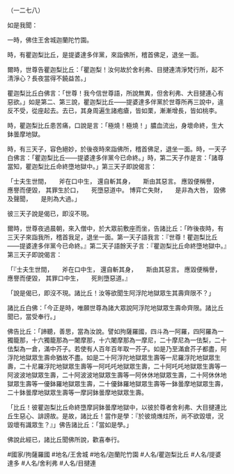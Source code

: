 （一二七八）

如是我聞：

一時，佛住王舍城迦蘭陀竹園。

時，有瞿迦梨比丘，是提婆達多伴黨，來詣佛所，稽首佛足，退坐一面。

爾時，世尊告瞿迦梨比丘：「瞿迦梨！汝何故於舍利弗、目揵連清淨梵行所，起不清淨心？長夜當得不饒益苦。」

瞿迦梨比丘白佛言：「世尊！我今信世尊語，所說無異，但舍利弗、大目揵連心有惡欲。」如是第二、第三說，瞿迦梨比丘——提婆達多伴黨於世尊所再三說中，違反不受，從座起去。去已，其身周遍生諸疱瘡，皆如栗，漸漸增長，皆如桃李。

時，瞿迦梨比丘患苦痛，口說是言：「極燒！極燒！」膿血流出，身壞命終，生大鉢曇摩地獄。

時，有三天子，容色絕妙，於後夜時來詣佛所，稽首佛足，退坐一面。時，一天子白佛言：「瞿迦梨比丘——提婆達多伴黨今已命終。」時，第二天子作是言：「諸尊當知，瞿迦梨比丘命終墮地獄中。」第三天子即說偈言：

「士夫生世間，　　斧在口中生，
還自斬其身，　　斯由其惡言。
應毀便稱譽，　　應譽而便毀，
其罪生於口，　　死墮惡道中。
博弈亡失財，　　是非為大咎，
毀佛及聲聞，　　是則為大過。」

彼三天子說是偈已，即沒不現。

爾時，世尊夜過晨朝，來入僧中，於大眾前敷座而坐，告諸比丘：「昨後夜時，有三天子來詣我所，稽首我足，退坐一面。第一天子語我言：『世尊！瞿迦梨比丘——提婆達多伴黨今已命終。』第二天子語餘天子言：『瞿迦梨比丘命終墮地獄中。』第三天子即說偈言：

「『士夫生世間，　　斧在口中生，
還自斬其身，　　斯由其惡言。
應毀便稱譽，　　應譽而便毀，
其罪口中生，　　死則墮惡道。』

「說是偈已，即沒不現。諸比丘！汝等欲聞生阿浮陀地獄眾生其壽齊限不？」

諸比丘白佛：「今正是時，唯願世尊為諸大眾說阿浮陀地獄眾生壽命齊限。諸比丘聞已，當受奉行。」

佛告比丘：「諦聽，善思，當為汝說。譬如拘薩羅國，四斗為一阿羅，四阿羅為一獨籠那，十六獨籠那為一闍摩那，十六闍摩那為一摩尼，二十摩尼為一佉梨，二十佉梨為一倉，滿中芥子。若使有人百年百年取一芥子。如是乃至滿倉芥子都盡，阿浮陀地獄眾生壽命猶故不盡。如是二十阿浮陀地獄眾生壽等一尼羅浮陀地獄眾生壽，二十尼羅浮陀地獄眾生壽等一阿吒吒地獄眾生壽，二十阿吒吒地獄眾生壽等一阿波波地獄眾生壽，二十阿波波地獄眾生壽等一阿休休地獄眾生壽，二十阿休休地獄眾生壽等一優鉢羅地獄眾生壽，二十優鉢羅地獄眾生壽等一鉢曇摩地獄眾生壽，二十鉢曇摩地獄眾生壽等一摩訶鉢曇摩地獄眾生壽。

「比丘！彼瞿迦梨比丘命終墮摩訶鉢曇摩地獄中，以彼於尊者舍利弗、大目揵連比丘生惡心、誹謗故。是故，諸比丘！當作是學：『於彼燒燋炷所，尚不欲毀壞，況毀壞有識眾生？』」佛告諸比丘：「當如是學。」

佛說此經已，諸比丘聞佛所說，歡喜奉行。

#國家/拘薩羅國
#地名/王舍城
#地名/迦蘭陀竹園
#人名/瞿迦梨比丘
#人名/提婆達多
#人名/舍利弗
#人名/目揵連
